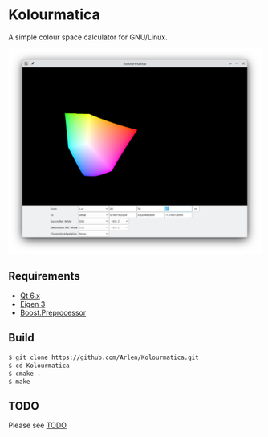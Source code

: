 Kolourmatica
============


A simple colour space calculator for GNU/Linux.

![screenshot](./Screenshot_20240616_124305.png)

Requirements
------------

* [Qt 6.x](https://doc.qt.io/)
* [Eigen 3](http://eigen.tuxfamily.org/index.php?title=Main_Page)
* [Boost.Preprocessor](https://www.boost.org/doc/libs/1_85_0/libs/preprocessor/doc/index.html)

Build
-------

    $ git clone https://github.com/Arlen/Kolourmatica.git
    $ cd Kolourmatica
    $ cmake .
    $ make


TODO
----
Please see [TODO][todo]

[todo]: https://github.com/Arlen/Kolourmatica/blob/master/TODO
